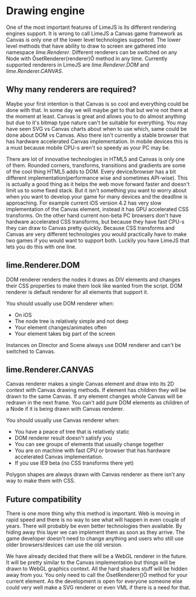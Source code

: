 # Drawing engine

One of the most important features of LimeJS is its different rendering engines support. It is wrong to call LimeJS a Canvas game framework as Canvas is only one of the lower level technologies supported. The lower level methods that have ability to draw to screen are gathered into namespace *lime.Renderer*. Different renderers can be switched on any Node with ÕsetRenderer(renderer)Õ method in any time. Currently supported renderers in LimeJS are *lime.Renderer.DOM* and *lime.Renderer.CANVAS*.

## Why many renderers are required?

Maybe your first intention is that Canvas is so cool and everything could be done with that. In some day we will maybe get to that but we're not there at the moment at least. Canvas is great and allows you to do almost anything but due to it's bitmap type nature can't be suitable for everything. You may have seen SVG vs Canvas charts about when to use which, same could be done about DOM vs Canvas. Also there isn't currently a stable browser that has hardware accelerated Canvas implementation. In mobile devices this is a must because mobile CPU-s aren't so speedy as your PC may be.

There are lot of innovative technologies in HTML5 and Canvas is only one of them. Rounded corners, transforms, transitions and gradients are some of the cool thing HTML5 adds to DOM. Every device/browser has a bit different implementation(performance wise and sometimes API-wise). This is actually a good thing as it helps the web move forward faster and doesn't limit us to some fixed stack. But it isn't something you want to worry about when you want to develop your game for many devices and the deadline is approaching. For example current iOS version 4.2 has very slow implementation of the Canvas element, instead it has GPU accelerated CSS transforms. On the other hand current non-beta PC browsers don't have hardware accelerated CSS transforms, but because they have fast CPU-s they can draw to Canvas pretty quickly. Because CSS transforms and Canvas are very different technologies you would practically have to make two games if you would want to support both. Luckily you have LimeJS that lets you do this with one line. 

## lime.Renderer.DOM

DOM renderer renders the nodes it draws as DIV elements and changes their CSS properties to make them look like wanted from the script. DOM renderer is default renderer for all elements that support it.

You should usually use DOM renderer when:

- On iOS
- The node tree is relatively simple and not deep
- Your element changes/animates often
- Your element takes big part of the screen

Instances on Director and Scene always use DOM renderer and can't be switched to Canvas.

## lime.Renderer.CANVAS

Canvas renderer makes a single Canvas element and draw into its 2D context with Canvas drawing methods. If element has children they will be drawn to the same Canvas. If any element changes whole Canvas will be redrawn in the next frame. You can't add pure DOM elements as children of a Node if it is being drawn with Canvas renderer.

You should usually use Canvas renderer when:

- You have a peace of tree that is relatively static
- DOM renderer result doesn't satisfy you
- You can see groups of elements that usually change together
- You are on machine with fast CPU or browser that has hardware accelerated Canvas implementation.
- If you use IE9 beta (no CSS transforms there yet)

Polygon shapes are always drawn with Canvas renderer as there isn't any way to make them with CSS.


## Future compatibility

There is one more thing why this method is important. Web is moving in rapid speed and there is no way to see what will happen in even couple of years. There will probably be even better technologies then available. By hiding away this layer we can implement them as soon as they arrive. The game developer doesn't need to change anything and users who still use older browsers/devices can use the old version.

We have already decided that there will be a WebGL renderer in the future. It will be pretty similar to the Canvas implementation but things will be drawn to WebGL graphics context. All the hard shaders stuff will be hidden away from you. You only need to call the ÕsetRenderer()Õ method for your current element. As the development is open for everyone someone else could very well make a SVG renderer or even VML if there is a need for that.

  

